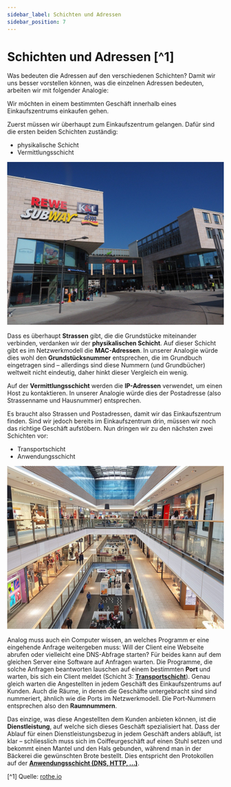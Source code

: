 ```yaml
---
sidebar_label: Schichten und Adressen
sidebar_position: 7
---
```


# Schichten und Adressen [^1]
Was bedeuten die Adressen auf den verschiedenen Schichten?
Damit wir uns besser vorstellen können, was die einzelnen Adressen bedeuten, arbeiten wir mit folgender Analogie:

Wir möchten in einem bestimmten Geschäft innerhalb eines Einkaufszentrums einkaufen gehen.

Zuerst müssen wir überhaupt zum Einkaufszentrum gelangen. Dafür sind die ersten beiden Schichten zuständig:
- physikalische Schicht
- Vermittlungsschicht

![Zugang zum Einkaufzentrum: die ersten beiden Schichten @](img/shopping-center-outside.jpg)


Dass es überhaupt **Strassen** gibt, die die Grundstücke miteinander verbinden, verdanken wir der **physikalischen Schicht**. Auf dieser Schicht gibt es im Netzwerkmodell die **MAC-Adressen**. In unserer Analogie würde dies wohl den **Grundstücksnummer** entsprechen, die im Grundbuch eingetragen sind – allerdings sind diese Nummern (und Grundbücher) weltweit nicht eindeutig, daher hinkt dieser Vergleich ein wenig.

Auf der **Vermittlungsschicht** werden die **IP-Adressen** verwendet, um einen Host zu kontaktieren. In unserer Analogie würde dies der Postadresse (also Strassenname und Hausnummer) entsprechen.

Es braucht also Strassen und Postadressen, damit wir das Einkaufszentrum finden. Sind wir jedoch bereits im Einkaufszentrum drin, müssen wir noch das richtige Geschäft aufstöbern. Nun dringen wir zu den nächsten zwei Schichten vor:
- Transportschicht
- Anwendungsschicht

![Ein bestimmtes Geschäft im Einkaufszentrum: die beiden oberen Schichten @](img/shopping-center-inside.jpg)

Analog muss auch ein Computer wissen, an welches Programm er eine eingehende Anfrage weitergeben muss: Will der Client eine Webseite abrufen oder vielleicht eine DNS-Abfrage starten? Für beides kann auf dem gleichen Server eine Software auf Anfragen warten. Die Programme, die solche Anfragen beantworten lauschen auf einem bestimmten **Port** und warten, bis sich ein Client meldet (Schicht 3: [**Transportschicht**](./3-Transportschicht.md)). Genau gleich warten die Angestellten in jedem Geschäft des Einkaufszentrums auf Kunden. Auch die Räume, in denen die Geschäfte untergebracht sind sind nummeriert, ähnlich wie die Ports im Netzwerkmodell. Die Port-Nummern entsprechen also den **Raumnummern**.

Das einzige, was diese Angestellten dem Kunden anbieten können, ist die **Dienstleistung**, auf welche sich dieses Geschäft spezialisiert hat. Dass der Ablauf für einen Dienstleistungsbezug in jedem Geschäft anders abläuft, ist klar – schliesslich muss sich im Coiffeurgeschäft auf einen Stuhl setzen und bekommt einen Mantel und den Hals gebunden, während man in der Bäckerei die gewünschten Brote bestellt. Dies entspricht den Protokollen auf der [**Anwendungsschicht (DNS, HTTP, ...)**](./4-Anwendungsschicht.md).

[^1] Quelle: [rothe.io](https://rothe.io/?b=network&p=783655)
